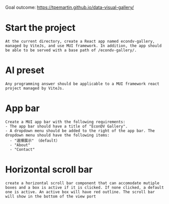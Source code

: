 Goal outcome: <https://tpemartin.github.io/data-visual-gallery/>

# Start the project

```
At the current directory, create a React app named econdv-gallery, managed by ViteJs, and use MUI framework. In addition, the app should be able to be served with a base path of /econdv-gallery/.
```

# AI preset


```
Any programming answer should be applicable to a MUI framework react project managed by ViteJs.
```

# App bar


```
Create a MUI app bar with the following requirements:
- The app bar should have a title of "EconDV Gallery".
- A dropdown menu should be added to the right of the app bar. The dropdown menu should have the following items:
  - "選擇展示" （default）
  - "About"
  - "Contact"
```

# Horizontal scroll bar

```
create a horizontal scroll bar component that can accomodate mutiple boxes and a box is active if it is clicked. If none clicked, a default one is active. An active box will have red outline. The scroll bar will show in the bottom of the view port
```